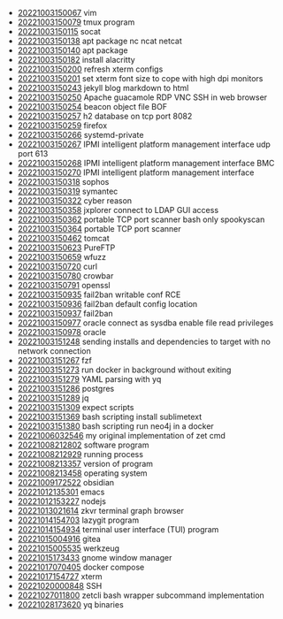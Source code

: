 - [20221003150067](/zet/20221003150067/README.md) vim
- [20221003150079](/zet/20221003150079/README.md) tmux program
- [20221003150115](/zet/20221003150115/README.md) socat
- [20221003150138](/zet/20221003150138/README.md) apt package nc ncat netcat
- [20221003150140](/zet/20221003150140/README.md) apt package
- [20221003150182](/zet/20221003150182/README.md) install alacritty
- [20221003150200](/zet/20221003150200/README.md) refresh xterm configs
- [20221003150201](/zet/20221003150201/README.md) set xterm font size to cope with high dpi monitors
- [20221003150243](/zet/20221003150243/README.md) jekyll blog markdown to html
- [20221003150250](/zet/20221003150250/README.md) Apache guacamole RDP VNC SSH in web browser
- [20221003150254](/zet/20221003150254/README.md) beacon object file BOF
- [20221003150257](/zet/20221003150257/README.md) h2 database on tcp port 8082
- [20221003150259](/zet/20221003150259/README.md) firefox
- [20221003150266](/zet/20221003150266/README.md) systemd-private
- [20221003150267](/zet/20221003150267/README.md) IPMI intelligent platform management interface udp port 613
- [20221003150268](/zet/20221003150268/README.md) IPMI intelligent platform management interface BMC
- [20221003150270](/zet/20221003150270/README.md) IPMI intelligent platform management interface
- [20221003150318](/zet/20221003150318/README.md) sophos
- [20221003150319](/zet/20221003150319/README.md) symantec
- [20221003150322](/zet/20221003150322/README.md) cyber reason
- [20221003150358](/zet/20221003150358/README.md) jxplorer connect to LDAP GUI access
- [20221003150362](/zet/20221003150362/README.md) portable TCP port scanner bash only spookyscan
- [20221003150364](/zet/20221003150364/README.md) portable TCP port scanner
- [20221003150462](/zet/20221003150462/README.md) tomcat
- [20221003150623](/zet/20221003150623/README.md) PureFTP
- [20221003150659](/zet/20221003150659/README.md) wfuzz
- [20221003150720](/zet/20221003150720/README.md) curl
- [20221003150780](/zet/20221003150780/README.md) crowbar
- [20221003150791](/zet/20221003150791/README.md) openssl
- [20221003150935](/zet/20221003150935/README.md) fail2ban writable conf RCE
- [20221003150936](/zet/20221003150936/README.md) fail2ban default config location
- [20221003150937](/zet/20221003150937/README.md) fail2ban
- [20221003150977](/zet/20221003150977/README.md) oracle connect as sysdba enable file read privileges
- [20221003150978](/zet/20221003150978/README.md) oracle
- [20221003151248](/zet/20221003151248/README.md) sending installs and dependencies to target with no network connection
- [20221003151267](/zet/20221003151267/README.md) fzf
- [20221003151273](/zet/20221003151273/README.md) run docker in background without exiting
- [20221003151279](/zet/20221003151279/README.md) YAML parsing with yq
- [20221003151286](/zet/20221003151286/README.md) postgres
- [20221003151289](/zet/20221003151289/README.md) jq
- [20221003151309](/zet/20221003151309/README.md) expect scripts
- [20221003151369](/zet/20221003151369/README.md) bash scripting install sublimetext
- [20221003151380](/zet/20221003151380/README.md) bash scripting run neo4j in a docker
- [20221006032546](/zet/20221006032546/README.md) my original implementation of zet cmd
- [20221008212802](/zet/20221008212802/README.md) software program
- [20221008212929](/zet/20221008212929/README.md) running process
- [20221008213357](/zet/20221008213357/README.md) version of program
- [20221008213458](/zet/20221008213458/README.md) operating system
- [20221009172522](/zet/20221009172522/README.md) obsidian
- [20221012135301](/zet/20221012135301/README.md) emacs
- [20221012153227](/zet/20221012153227/README.md) nodejs
- [20221013021614](/zet/20221013021614/README.md) zkvr terminal graph browser
- [20221014154703](/zet/20221014154703/README.md) lazygit program
- [20221014154934](/zet/20221014154934/README.md) terminal user interface (TUI) program
- [20221015004916](/zet/20221015004916/README.md) gitea
- [20221015005535](/zet/20221015005535/README.md) werkzeug
- [20221015173433](/zet/20221015173433/README.md) gnome window manager
- [20221017070405](/zet/20221017070405/README.md) docker compose
- [20221017154727](/zet/20221017154727/README.md) xterm
- [20221020000848](/zet/20221020000848/README.md) SSH
- [20221027011800](/zet/20221027011800/README.md) zetcli bash wrapper subcommand implementation
- [20221028173620](/zet/20221028173620/README.md) yq binaries
